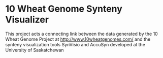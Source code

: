 # 10 Wheat Genome Synteny Visualizer

This project acts a connecting link between the data generated by the 10 Wheat Genome Project 
at http://www.10wheatgenomes.com/ and the synteny visualization tools SynVisio and AccuSyn developed at the University of Saskatchewan
